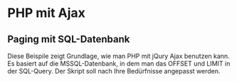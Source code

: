 # PHP mit Ajax

## Paging mit SQL-Datenbank
Diese Beispile zeigt Grundlage, wie man PHP mit jQury Ajax benutzen kann. 
Es basiert auf die MSSQL-Datenbank, in dem man das OFFSET und LIMIT in der SQL-Query.
Der Skript soll nach Ihre Bedürfnisse angepasst werden.
